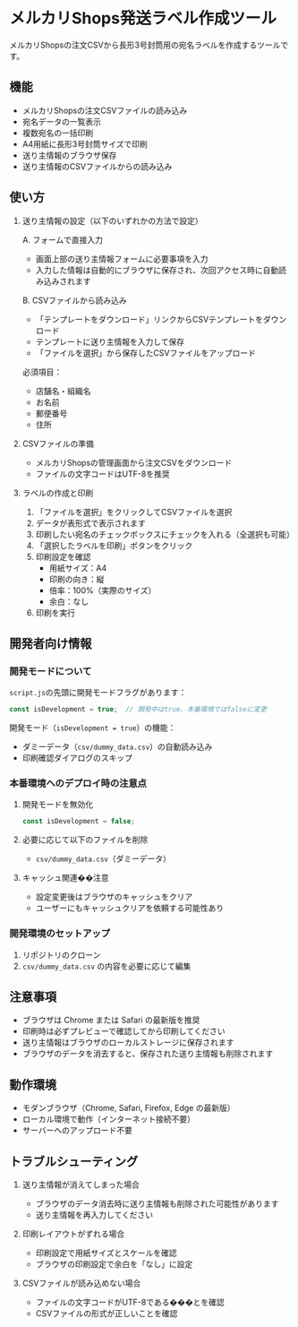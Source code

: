 # メルカリShops発送ラベル作成ツール

メルカリShopsの注文CSVから長形3号封筒用の宛名ラベルを作成するツールです。

## 機能

- メルカリShopsの注文CSVファイルの読み込み
- 宛名データの一覧表示
- 複数宛名の一括印刷
- A4用紙に長形3号封筒サイズで印刷
- 送り主情報のブラウザ保存
- 送り主情報のCSVファイルからの読み込み

## 使い方

1. 送り主情報の設定（以下のいずれかの方法で設定）
   
   A. フォームで直接入力
   - 画面上部の送り主情報フォームに必要事項を入力
   - 入力した情報は自動的にブラウザに保存され、次回アクセス時に自動読み込みされます
   
   B. CSVファイルから読み込み
   - 「テンプレートをダウンロード」リンクからCSVテンプレートをダウンロード
   - テンプレートに送り主情報を入力して保存
   - 「ファイルを選択」から保存したCSVファイルをアップロード
   
   必須項目：
   - 店舗名・組織名
   - お名前
   - 郵便番号
   - 住所

2. CSVファイルの準備
   - メルカリShopsの管理画面から注文CSVをダウンロード
   - ファイルの文字コードはUTF-8を推奨

3. ラベルの作成と印刷
   1. 「ファイルを選択」をクリックしてCSVファイルを選択
   2. データが表形式で表示されます
   3. 印刷したい宛名のチェックボックスにチェックを入れる（全選択も可能）
   4. 「選択したラベルを印刷」ボタンをクリック
   5. 印刷設定を確認
      - 用紙サイズ：A4
      - 印刷の向き：縦
      - 倍率：100%（実際のサイズ）
      - 余白：なし
   6. 印刷を実行

## 開発者向け情報

### 開発モードについて

`script.js`の先頭に開発モードフラグがあります：
```javascript
const isDevelopment = true;  // 開発中はtrue、本番環境ではfalseに変更
```

開発モード（`isDevelopment = true`）の機能：
- ダミーデータ（`csv/dummy_data.csv`）の自動読み込み
- 印刷確認ダイアログのスキップ

### 本番環境へのデプロイ時の注意点

1. 開発モードを無効化
   ```javascript
   const isDevelopment = false;
   ```

2. 必要に応じて以下のファイルを削除
   - `csv/dummy_data.csv`（ダミーデータ）

3. キャッシュ関連��注意
   - 設定変更後はブラウザのキャッシュをクリア
   - ユーザーにもキャッシュクリアを依頼する可能性あり

### 開発環境のセットアップ

1. リポジトリのクローン
2. `csv/dummy_data.csv` の内容を必要に応じて編集

## 注意事項

- ブラウザは Chrome または Safari の最新版を推奨
- 印刷時は必ずプレビューで確認してから印刷してください
- 送り主情報はブラウザのローカルストレージに保存されます
- ブラウザのデータを消去すると、保存された送り主情報も削除されます

## 動作環境

- モダンブラウザ（Chrome, Safari, Firefox, Edge の最新版）
- ローカル環境で動作（インターネット接続不要）
- サーバーへのアップロード不要

## トラブルシューティング

1. 送り主情報が消えてしまった場合
   - ブラウザのデータ消去時に送り主情報も削除された可能性があります
   - 送り主情報を再入力してください

2. 印刷レイアウトがずれる場合
   - 印刷設定で用紙サイズとスケールを確認
   - ブラウザの印刷設定で余白を「なし」に設定

3. CSVファイルが読み込めない場合
   - ファイルの文字コードがUTF-8である���とを確認
   - CSVファイルの形式が正しいことを確認
